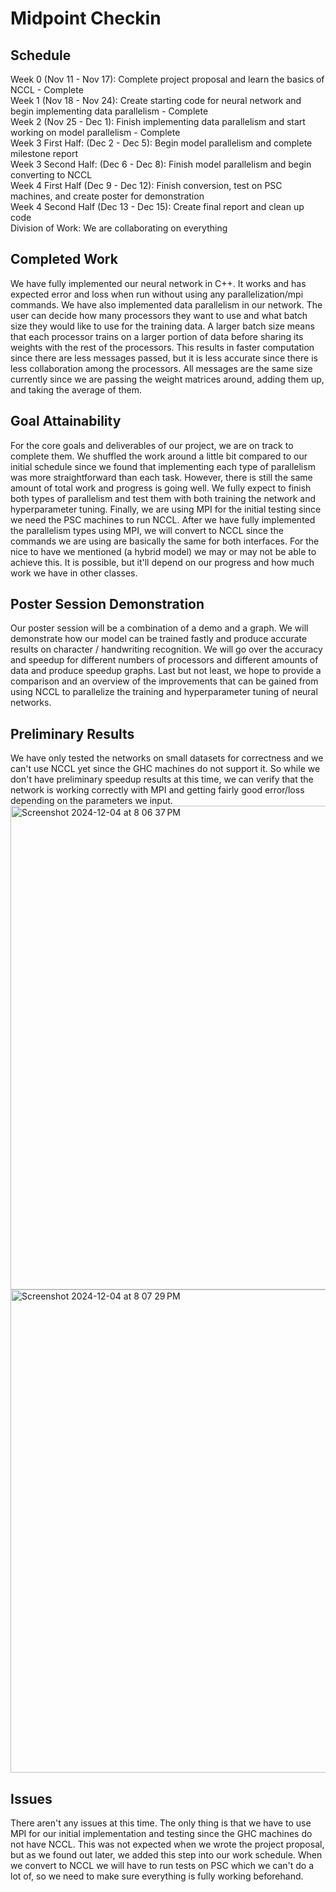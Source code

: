 # Midpoint Checkin

## Schedule
Week 0 (Nov 11 - Nov 17): Complete project proposal and learn the basics of NCCL - Complete \
Week 1 (Nov 18 - Nov 24): Create starting code for neural network and begin implementing data parallelism - Complete \
Week 2 (Nov 25 - Dec 1): Finish implementing data parallelism and start working on model parallelism - Complete \
Week 3 First Half: (Dec 2 - Dec 5): Begin model parallelism and complete milestone report \
Week 3 Second Half: (Dec 6 - Dec 8): Finish model parallelism and begin converting to NCCL \
Week 4 First Half (Dec 9 - Dec 12): Finish conversion, test on PSC machines, and create poster for demonstration \
Week 4 Second Half (Dec 13 - Dec 15): Create final report and clean up code \
Division of Work: We are collaborating on everything

## Completed Work
We have fully implemented our neural network in C++. It works and has expected error and loss when run without using any parallelization/mpi commands. We have also implemented data parallelism in our network. The user can decide how many processors they want to use and what batch size they would like to use for the training data. A larger batch size means that each processor trains on a larger portion of data before sharing its weights with the rest of the processors. This results in faster computation since there are less messages passed, but it is less accurate since there is less collaboration among the processors. All messages are the same size currently since we are passing the weight matrices around, adding them up, and taking the average of them.

## Goal Attainability
For the core goals and deliverables of our project, we are on track to complete them. We shuffled the work around a little bit compared to our initial schedule since we found that implementing each type of parallelism was more straightforward than each task. However, there is still the same amount of total work and progress is going well. We fully expect to finish both types of parallelism and test them with both training the network and hyperparameter tuning. Finally, we are using MPI for the initial testing since we need the PSC machines to run NCCL. After we have fully implemented the parallelism types using MPI, we will convert to NCCL since the commands we are using are basically the same for both interfaces. For the nice to have we mentioned (a hybrid model) we may or may not be able to achieve this. It is possible, but it'll depend on our progress and how much work we have in other classes.

## Poster Session Demonstration
Our poster session will be a combination of a demo and a graph. We will demonstrate how our model can be trained fastly and produce accurate results on character / handwriting recognition. We will go over the accuracy and speedup for different numbers of processors and different amounts of data and produce speedup graphs. Last but not least, we hope to provide a comparison and an overview of the improvements that can be gained from using NCCL to parallelize the training and hyperparameter tuning of neural networks.

## Preliminary Results
We have only tested the networks on small datasets for correctness and we can't use NCCL yet since the GHC machines do not support it. So while we don't have preliminary speedup results at this time, we can verify that the network is working correctly with MPI and getting fairly good error/loss depending on the parameters we input.
<img width="774" alt="Screenshot 2024-12-04 at 8 06 37 PM" src="https://github.com/user-attachments/assets/56977c94-d4e0-497a-a7ee-d208bb33be1e">
<img width="773" alt="Screenshot 2024-12-04 at 8 07 29 PM" src="https://github.com/user-attachments/assets/7eda3483-9c76-4171-ae3e-0971d1c4f0f1">

## Issues
There aren't any issues at this time. The only thing is that we have to use MPI for our initial implementation and testing since the GHC machines do not have NCCL. This was not expected when we wrote the project proposal, but as we found out later, we added this step into our work schedule. When we convert to NCCL we will have to run tests on PSC which we can't do a lot of, so we need to make sure everything is fully working beforehand.


